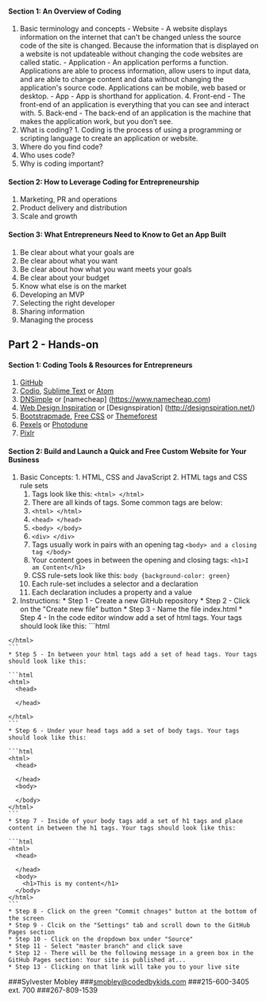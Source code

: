 #### Section 1: An Overview of Coding
  1. Basic terminology and concepts
    - Website - A website displays information on the internet that can't be changed unless the source code of the site is changed. Because the information that is displayed on a website is not updateable without changing the code websites are called static. 
    - Application - An application performs a function. Applications are able to process information, allow users to input data, and are able to change content and data without changing the application's source code. Applications can be mobile, web based or desktop.
    - App - App is shorthand for application. 
    4. Front-end - The front-end of an application is everything that you can see and interact with.
    5. Back-end - The back-end of an application is the machine that makes the application work, but you don’t see.
  2. What is coding? 
    1. Coding is the process of using a programming or scripting language to create an application or website.
  3. Where do you find code?
  4. Who uses code?
  5. Why is coding important?

#### Section 2: How to Leverage Coding for Entrepreneurship
  1. Marketing, PR and operations
  2. Product delivery and distribution
  3. Scale and growth

#### Section 3: What Entrepreneurs Need to Know to Get an App Built
  1. Be clear about what your goals are
  2. Be clear about what you want
  3. Be clear about how what you want meets your goals
  4. Be clear about your budget
  5. Know what else is on the market
  6. Developing an MVP
  7. Selecting the right developer
  8. Sharing information
  9. Managing the process

## Part 2 - Hands-on
#### Section 1: Coding Tools & Resources for Entrepreneurs
  1. [GitHub](https://github.com) 
  2. [Codio](https://codio.com), [Sublime Text](https://www.sublimetext.com/3) or [Atom](https://atom.io/)
  3. [DNSimple](https://dnsimple.com/) or [namecheap] (https://www.namecheap.com)
  4. [Web Design Inspiration](http://www.webdesign-inspiration.com/) or [Designspiration] (http://designspiration.net/)
  5. [Bootstrapmade](https://bootstrapmade.com/), [Free CSS](http://www.free-css.com/free-css-templates) or [Themeforest](https://themeforest.net/)
  6. [Pexels](https://www.pexels.com/) or [Photodune](https://photodune.net)
  7. [Pixlr](https://pixlr.com/)
  
#### Section 2: Build and Launch a Quick and Free Custom Website for Your Business
  1. Basic Concepts:
    1. HTML, CSS and JavaScript
    2. HTML tags and CSS rule sets
      1. Tags look like this: `<html> </html>`
      2. There are all kinds of tags. Some common tags are below:
        1. `<html> </html>`
        2. `<head> </head>`
        3. `<body> </body>`
        4. `<div> </div>`
      3. Tags usually work in pairs with an opening tag `<body> and a closing tag </body>`
      4. Your content goes in between the opening and closing tags: `<h1>I am Content</h1>`
      5. CSS rule-sets look like this: `body {background-color: green}`
      6. Each rule-set includes a selector and a declaration
      7. Each declaration includes a property and a value
  2. Instructions:
    * Step 1 - Create a new GitHub repository
    * Step 2 - Click on the "Create new file" button
    * Step 3 - Name the file index.html
    * Step 4 - In the code editor window add a set of html tags. Your tags should look like this:
    ```html
    <html>
    
    </html>
    ```
    * Step 5 - In between your html tags add a set of head tags. Your tags should look like this:
    
    ```html
    <html>
      <head>
      
      </head>
    
    </html>
    ```
    * Step 6 - Under your head tags add a set of body tags. Your tags should look like this:
    
    ```html
    <html>
      <head>
      
      </head>
      <body>
      
      </body>
    </html>
    ```
    * Step 7 - Inside of your body tags add a set of h1 tags and place content in between the h1 tags. Your tags should look like this:
  
    ```html
    <html>
      <head>
      
      </head>
      <body>
        <h1>This is my content</h1>
      </body>
    </html>
    ```  
    * Step 8 - Click on the green "Commit chnages" button at the bottom of the screen
    * Step 9 - Clcik on the "Settings" tab and scroll down to the GitHub Pages section
    * Step 10 - Click on the dropdown box under "Source"
    * Step 11 - Select "master branch" and click save
    * Step 12 - There will be the following message in a green box in the GitHub Pages section: Your site is published at...
    * Step 13 - Clicking on that link will take you to your live site

###Sylvester Mobley
###smobley@codedbykids.com
###215-600-3405 ext. 700
###267-809-1539    
    
    
